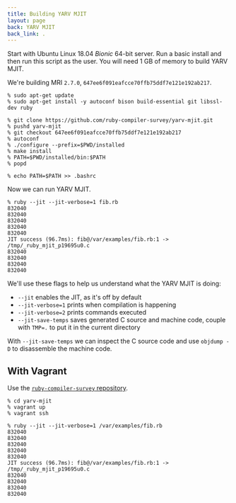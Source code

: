```yaml
---
title: Building YARV MJIT
layout: page
back: YARV MJIT
back_link: .
---
```


Start with Ubuntu Linux 18.04 *Bionic* 64-bit server. Run a basic install and then run this script as the user. You will need 1 GB of memory to build YARV MJIT.

We're building MRI `2.7.0`, `647ee6f091eafcce70ffb75ddf7e121e192ab217`.

```
% sudo apt-get update
% sudo apt-get install -y autoconf bison build-essential git libssl-dev ruby

% git clone https://github.com/ruby-compiler-survey/yarv-mjit.git
% pushd yarv-mjit
% git checkout 647ee6f091eafcce70ffb75ddf7e121e192ab217
% autoconf
% ./configure --prefix=$PWD/installed
% make install
% PATH=$PWD/installed/bin:$PATH
% popd

% echo PATH=$PATH >> .bashrc
```

Now we can run YARV MJIT.

```
% ruby --jit --jit-verbose=1 fib.rb
832040
832040
832040
832040
832040
JIT success (96.7ms): fib@/var/examples/fib.rb:1 -> /tmp/_ruby_mjit_p19695u0.c
832040
832040
832040
832040
```

We'll use these flags to help us understand what the YARV MJIT is doing:

* `--jit` enables the JIT, as it's off by default
* `--jit-verbose=1` prints when compilation is happening
* `--jit-verbose=2` prints commands executed
* `--jit-save-temps` saves generated C source and machine code, couple with `TMP=.` to put it in the current directory

With `--jit-save-temps` we can inspect the C source code and use `objdump -D` to disassemble the machine code.

## With Vagrant

Use the [`ruby-compiler-survey` repository](https://github.com/ruby-compiler-survey/ruby-compiler-survey/).

```
% cd yarv-mjit
% vagrant up
% vagrant ssh
```

```
% ruby --jit --jit-verbose=1 /var/examples/fib.rb
832040
832040
832040
832040
832040
JIT success (96.7ms): fib@/var/examples/fib.rb:1 -> /tmp/_ruby_mjit_p19695u0.c
832040
832040
832040
832040
```

